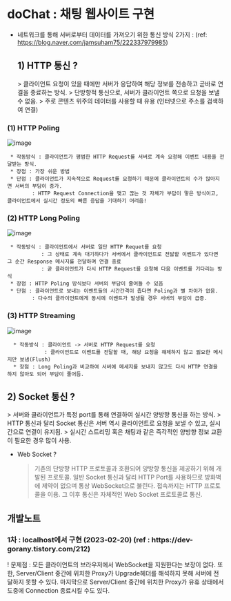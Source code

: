 # doChat : 채팅 웹사이트 구현

* 네트워크를 통해 서버로부터 데이터를 가져오기 위한 통신 방식 2가지 : 
  (ref: https://blog.naver.com/jamsuham75/222337979985)
  
  <h2> 1) HTTP 통신 ? </h2>
      > 클라이언트 요청이 있을 때에만 서버가 응답하여 해당 정보를 전송하고 곧바로 연결을 종료하는 방식.
      > 단방향적 통신으로, 서버가 클라이언트 쪽으로 요청을 보낼 수 없음.
      > 주로 콘텐츠 위주의 데이터를 사용할 때 유용 (인터넷으로 주소를 검색하여 연결)
    
<h3>(1) HTTP Poling</h3>
    
![image](https://user-images.githubusercontent.com/108982584/220249260-12d90d8d-8aca-44db-a6de-cfbbf46aac69.png)
    
     * 작동방식 : 클라이언트가 평범한 HTTP Request를 서버로 계속 요청해 이벤트 내용을 전달받는 방식.
     * 장점 : 가장 쉬운 방법
     * 단점 : 클라이언트가 지속적으로 Request를 요청하기 때문에 클라이언트의 수가 많아지면 서버의 부담이 증가.
            : HTTP Request Connection을 맺고 끊는 것 자체가 부답이 맣은 방식이고, 클라이언트에서 실시간 정도의 빠른 응답을 기대하기 어려움!


<h3>(2) HTTP Long Poling</h3>
    
![image](https://user-images.githubusercontent.com/108982584/220250725-01a970b2-e57b-4da5-bbc5-d22c488378c0.png)

     * 작동방식 : 클라이언트에서 서버로 일단 HTTP Requet를 요청
               : 그 상태로 계속 대기하다가 서버에서 클라이언트로 전닳할 이벤트가 있다면 그 순간 Response 메시지를 전달하며 연결 종료
               : 곧 클라이언트가 다시 HTTP Request를 요청해 다음 이벤트를 기다리는 방식
     * 장점 : HTTP Poling 방식보다 서버의 부담이 줄어들 수 있음
     * 단점 : 클라이언트로 보내는 이벤트들의 시간간격이 좁다면 Poling과 별 차이가 없음.
            : 다수의 클라이언트에게 동시에 이벤트가 발생될 경우 서버의 부담이 급증.



<h3>(3) HTTP Streaming</h3>
    
![image](https://user-images.githubusercontent.com/108982584/220254015-4f86f0c8-8b9b-49c9-91fd-9a38166928a0.png)

      * 작동방식 : 클라이언트 -> 서버로 HTTP Request를 요청
                : 클라이언트로 이벤트를 전달할 때, 해당 요청을 해제하지 않고 핋요한 메시지만 보냄(Flush)
      * 장점 : Long Poling과 비교하여 서버에 메세지를 보내지 않고도 다시 HTTP 연결을 하지 않아도 되어 부담이 줄어듬.

 <h2> 2) Socket 통신 ? </h2>
    > 서버와 클라이언트가 특정 port를 통해 연결하여 실시간 양방향 통신을 하는 방식.
    > HTTP 통신과 달리 Socket 통신은 서버 역시 클라이언트로 요청을 보낼 수 있고, 실시간으로 연결이 유지됨.
    > 실시간 스트리밍 혹은 채팅과 같은 즉각적인 양방향 정보 교환이 필요한 경우 많이 사용.
  
* Web Socket ? 
  > 기존의 단방향 HTTP 프로토콜과 호환되어 양방향 통신을 제공하기 위해 개발된 프로토콜.
  > 일반 Socket 통신과 달리 HTTP Port를 사용하므로 방화벽에 제약이 없으며 통상 WebSocket으로 불린다.
  > 접속까지는 HTTP 프로토콜을 이용. 그 이후 통신은 자체적인 Web Socket 프로토콜로 통신.


<h2> 개발노트 </h2>
<h3>1차 : localhost에서 구현 (2023-02-20) (ref : https://dev-gorany.tistory.com/212)</h3>
  ! 문제점 : 모든 클라이언트의 브라우저에서 WebSocket을 지원한다는 보장이 없다.
            또한, Server/Client 중간에 위치한 Proxy가 Upgrade헤더를 해석하지 못해 서버에 전달하지 못할 수 있다. 마지막으로
            Server/Client 중간에 위치한 Proxy가 유휴 상태에서 도중에 Connection 종료시킬 수도 있다.

